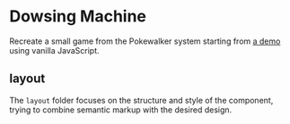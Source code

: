 # Dowsing Machine

Recreate a small game from the Pokewalker system starting from [a demo]() using vanilla JavaScript.

## layout

The `layout` folder focuses on the structure and style of the component, trying to combine semantic markup with the desired design.
